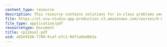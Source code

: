 ```yaml
---
content_type: resource
description: This resource contains solutions for in-class problems week 12, monday.
file: https://ol-ocw-studio-app-production.s3.amazonaws.com/courses/6-042j-mathematics-for-computer-science-fall-2005/a02e916b77896cafe7c10df1a0ad6b2a_cp12msol.pdf
file_type: application/pdf
resourcetype: Document
title: cp12msol.pdf
uid: a02e916b-7789-6caf-e7c1-0df1a0ad6b2a
---
```

